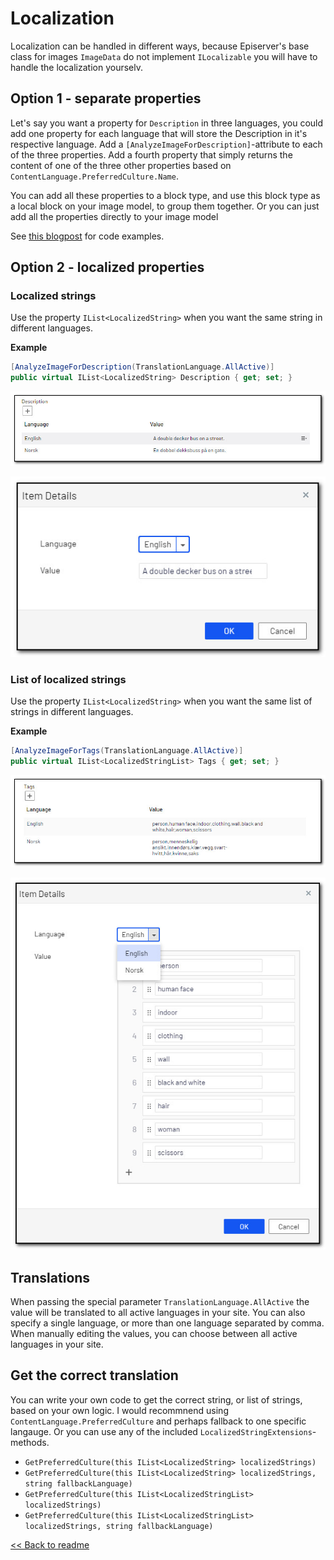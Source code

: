 # Localization

Localization can be handled in different ways, because Episerver's base class for images `ImageData` do not implement `ILocalizable` you will have to handle the localization yourselv.

## Option 1 - separate properties
Let's say you want a property for `Description` in three languages, you could add one property for each language that will store the Description in it's respective language. Add a `[AnalyzeImageForDescription]`-attribute to each of the three properties. Add a fourth property that simply returns the content of one of the three other properties based on `ContentLanguage.PreferredCulture.Name`.

You can add all these properties to a block type, and use this block type as a local block on your image model, to group them together. Or you can just add all the properties directly to your image model

See [this blogpost](https://www.gulla.net/en/blog/culture-specific-image-properties-in-episerver/) for code examples.

## Option 2 - localized properties

### Localized strings
Use the property `IList<LocalizedString>` when you want the same string in different languages.

**Example**
``` C#
[AnalyzeImageForDescription(TranslationLanguage.AllActive)]
public virtual IList<LocalizedString> Description { get; set; }
```

![Description](img/Description.jpg)

![Description, expanded](img/DescriptionExpanded.jpg)


### List of localized strings
Use the property `IList<LocalizedString>` when you want the same list of strings in different languages.

**Example**
``` C#
[AnalyzeImageForTags(TranslationLanguage.AllActive)]
public virtual IList<LocalizedStringList> Tags { get; set; }
```
![Tags](img/Tags.jpg)

![Tags, expanded](img/TagsExpanded.jpg)


## Translations
When passing the special parameter `TranslationLanguage.AllActive` the value will be translated to all active languages in your site. You can also specify a single language, or more than one language separated by comma.
When manually editing the values, you can choose between all active languages in your site.

## Get the correct translation
You can write your own code to get the correct string, or list of strings, based on your own logic. I would recommnend using `ContentLanguage.PreferredCulture` and perhaps fallback to one specific langauge. Or you can use any of the included `LocalizedStringExtensions`-methods.
- `GetPreferredCulture(this IList<LocalizedString> localizedStrings)`
- `GetPreferredCulture(this IList<LocalizedString> localizedStrings, string fallbackLanguage)`
- `GetPreferredCulture(this IList<LocalizedStringList> localizedStrings)`
- `GetPreferredCulture(this IList<LocalizedStringList> localizedStrings, string fallbackLanguage)`

[<< Back to readme](../README.md)